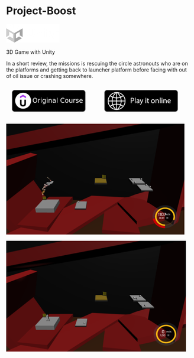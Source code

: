 # Project-Boost

<p align="left"><img src="etc/unity.png" height=50></p>

3D Game with Unity

In a short review, the missions is rescuing the circle astronouts who are on the platforms and getting back to launcher platform before facing with out of oil issue or crashing somewhere.

[<img alt='Udemy' src='etc/originalcourse.png' width="200px" style="padding:15px"/>](https://www.udemy.com/course/unitycourse2/learn/lecture/8243746#overview "See the original course")
&nbsp;&nbsp;&nbsp;
[<img alt='WebGL' src='etc/play-online-badge.png' width="200px" style="padding:15px"/>](https://canun.itch.io/project-boost "Play it online")


<p align="left">
<img src="etc/ss1.png" height=300>
</p>


<p align="left">
<img src="etc/ss2.png" height=300>
</p>
